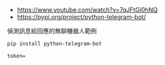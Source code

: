 - https://www.youtube.com/watch?v=7qJFtGi0hNQ
- https://pypi.org/project/python-telegram-bot/

偵測訊息給回應的無聊機器人範例

```bash
pip install python-telegram-bot
```

```env
token=
```